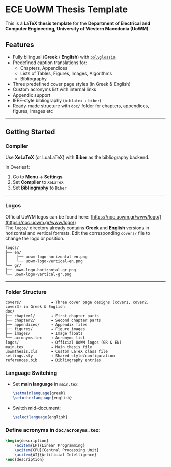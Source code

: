 # ECE UoWM Thesis Template

This is a **LaTeX thesis template** for the **Department of Electrical and Computer Engineering, University of Western Macedonia (UoWM)**.  
<!-- It supports **Greek** and **English** languages, bilingual captions, custom cover pages, lists (tables, figures, images, algorithms), and an optional acronyms section. -->

## Features

- Fully bilingual (**Greek** / **English**) with [`polyglossia`](https://ctan.org/pkg/polyglossia)  
- Predefined caption translations for:
  - Chapters, Appendices
  - Lists of Tables, Figures, Images, Algorithms
  - Bibliography  
- Three predefined cover page styles (in Greek & English)
- Custom acronyms list with internal links
- Appendix support  
- IEEE-style bibliography (`biblatex` + `biber`)  
- Ready-made structure with `doc/` folder for chapters, appendices, figures, images etc

---

## Getting Started

### Compiler
Use **XeLaTeX** (or LuaLaTeX) with **Biber** as the bibliography backend.  

In Overleaf:
1. Go to **Menu → Settings**  
2. Set **Compiler** to `XeLaTeX`  
3. Set **Bibliography** to `Biber`

---

### Logos
Official UoWM logos can be found here: [https://noc.uowm.gr/www/logo/](https://noc.uowm.gr/www/logo/)  
The `logos/` directory already contains **Greek** and **English** versions in horizontal and vertical formats.
Edit the corresponding `covers/` file to change the logo or position.
```
logos/
├── en/
│    ├── uowm-logo-horizontal-en.png
│    └── uowm-logo-vertical-en.png
└── gr/
├── uowm-logo-horizontal-gr.png
└── uowm-logo-vertical-gr.png
```
---

### Folder Structure
```
covers/             → Three cover page designs (cover1, cover2, cover3) in Greek & English
doc/
├── chapter1/       → First chapter parts
├── chapter2/       → Second chapter parts
├── appendices/     → Appendix files
├── figures/        → Figure images
├── images/         → Image floats
└── acronyms.tex    → Acronyms list
logos/              → Official UoWM logos (GR & EN)
main.tex            → Main thesis file
uowmthesis.cls      → Custom LaTeX class file
settings.sty        → Shared style/configuration
references.bib      → Bibliography entries
```

### Language Switching

- Set **main language** in `main.tex`:
  ```latex
  \setmainlanguage{greek}
  \setotherlanguage{english}
  ```

- Switch mid-document:

    ```latex    
    \selectlanguage{english}
    ```
### Define acronyms in `doc/acronyms.tex`:

```latex
\begin{description}
    \acitem{LP}{Linear Programming}
    \acitem{CPU}{Central Processing Unit}
    \acitem{AI}{Artificial Intelligence}
\end{description}
```
